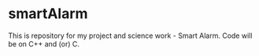 # smartAlarm
This is repository for my project and science work - Smart Alarm. Code will be on C++ and (or) C.
